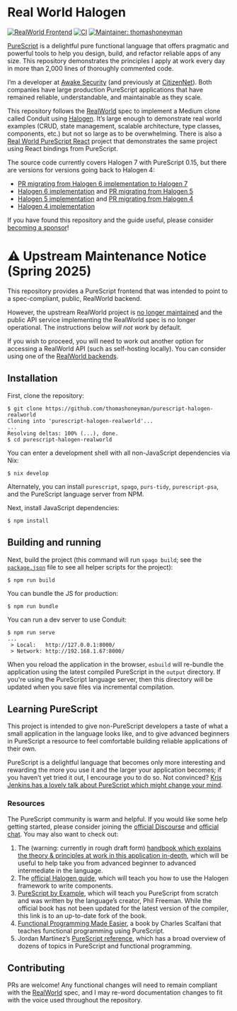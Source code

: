 # Real World Halogen

[![RealWorld Frontend](https://camo.githubusercontent.com/b507ac8f2ec6427bbef518193567c4ec6060c780/68747470733a2f2f696d672e736869656c64732e696f2f62616467652f7265616c776f726c642d66726f6e74656e642d2532333738333537382e737667)](http://realworld.io)
[![CI](https://github.com/thomashoneyman/purescript-halogen-realworld/workflows/CI/badge.svg?branch=main)](https://github.com/thomashoneyman/purescript-halogen-realworld/actions?query=workflow%3ACI+branch%3Amain)
[![Maintainer: thomashoneyman](https://img.shields.io/badge/maintainer-thomashoneyman-teal.svg)](http://github.com/thomashoneyman)

[PureScript](https://github.com/purescript) is a delightful pure functional language that offers pragmatic and powerful tools to help you design, build, and refactor reliable apps of any size. This repository demonstrates the principles I apply at work every day in more than 2,000 lines of thoroughly commented code.

I’m a developer at [Awake Security](https://github.com/awakesecurity) (and previously at [CitizenNet](https://citizennet.com)). Both companies have large production PureScript applications that have remained reliable, understandable, and maintainable as they scale.

This repository follows the [RealWorld](https://github.com/gothinkster/realworld) spec to implement a Medium clone called Conduit using [Halogen](https://github.com/purescript-halogen/purescript-halogen). It’s large enough to demonstrate real world examples (CRUD, state management, scalable architecture, type classes, components, etc.) but not so large as to be overwhelming. There is also a [Real World PureScript React](https://github.com/jonasbuntinx/purescript-react-realworld) project that demonstrates the same project using React bindings from PureScript.

The source code currently covers Halogen 7 with PureScript 0.15, but there are versions for versions going back to Halogen 4:

- [PR migrating from Halogen 6 implementation to Halogen 7](https://github.com/thomashoneyman/purescript-halogen-realworld/pull/112)
- [Halogen 6 implementation](https://github.com/thomashoneyman/purescript-halogen-realworld/tree/v3.0.0) and [PR migrating from Halogen 5](https://github.com/thomashoneyman/purescript-halogen-realworld/pull/82)
- [Halogen 5 implementation](https://github.com/thomashoneyman/purescript-halogen-realworld/tree/v2.0.0) and [PR migrating from Halogen 4](https://github.com/thomashoneyman/purescript-halogen-realworld/pull/26)
- [Halogen 4 implementation](https://github.com/thomashoneyman/purescript-halogen-realworld/tree/v1.0.0)

If you have found this repository and the guide useful, please consider [becoming a sponsor](https://github.com/sponsors/thomashoneyman)!

# ⚠️ Upstream Maintenance Notice (Spring 2025)

This repository provides a PureScript frontend that was intended to point to a spec-compliant, public, RealWorld backend. 

However, the upstream RealWorld project is [no longer maintained](https://github.com/gothinkster/realworld/issues/1611) and the public API service implementing the RealWorld spec is no longer operational. The instructions below _will not work_ by default.

If you wish to proceed, you will need to work out another option for accessing a RealWorld API (such as self-hosting locally). You can consider using one of the [RealWorld backends](https://codebase.show/projects/realworld?category=backend).

## Installation

First, clone the repository:

```console
$ git clone https://github.com/thomashoneyman/purescript-halogen-realworld
Cloning into 'purescript-halogen-realworld'...
...
Resolving deltas: 100% (...), done.
$ cd purescript-halogen-realworld
```

You can enter a development shell with all non-JavaScript dependencies via Nix:

```console
$ nix develop
```

Alternately, you can install `purescript`, `spago`, `purs-tidy`, `purescript-psa`, and the PureScript language server from NPM.

Next, install JavaScript dependencies:

```console
$ npm install
```

## Building and running

Next, build the project (this command will run `spago build`; see the [`package.json`](package.json) file to see
all helper scripts for the project):

```console
$ npm run build
```

You can bundle the JS for production:

```console
$ npm run bundle
```

You can run a dev server to use Conduit:

```console
$ npm run serve
...
 > Local:   http://127.0.0.1:8000/
 > Network: http://192.168.1.67:8000/
```

When you reload the application in the browser, `esbuild` will re-bundle the application using the latest compiled PureScript in the `output` directory. If you're using the PureScript language server, then this directory will be updated when you save files via incremental compilation.

## Learning PureScript

This project is intended to give non-PureScript developers a taste of what a small application in the language looks like, and to give advanced beginners in PureScript a resource to feel comfortable building reliable applications of their own.

PureScript is a delightful language that becomes only more interesting and rewarding the more you use it and the larger your application becomes; if you haven’t yet tried it out, I encourage you to do so. Not convinced? [Kris Jenkins has a lovely talk about PureScript which might change your mind](https://www.youtube.com/watch?time_continue=22&v=5AtyWgQ3vv0).

### Resources

The PureScript community is warm and helpful. If you would like some help getting started, please consider joining the [official Discourse](https://discourse.purescript.org) and [official chat](https://purescript.org/chat). You may also want to check out:

1. The (warning: currently in rough draft form) [handbook which explains the theory & principles at work in this application in-depth](https://thomashoneyman.com/guides/real-world-halogen), which will be useful to help take you from advanced beginner to advanced intermediate in the language.
1. The [official Halogen guide](https://github.com/purescript-halogen/purescript-halogen), which will teach you how to use the Halogen framework to write components.
1. [PureScript by Example](https://github.com/purescript-contrib/purescript-book), which will teach you PureScript from scratch and was written by the language’s creator, Phil Freeman. While the official book has not been updated for the latest version of the compiler, this link is to an up-to-date fork of the book.
1. [Functional Programming Made Easier](https://leanpub.com/fp-made-easier), a book by Charles Scalfani that teaches functional programming using PureScript.
1. Jordan Martinez’s [PureScript reference](https://github.com/JordanMartinez/purescript-jordans-reference), which has a broad overview of dozens of topics in PureScript and functional programming.

## Contributing

PRs are welcome! Any functional changes will need to remain compliant with the [RealWorld](https://github.com/gothinkster/realworld) spec, and I may re-word documentation changes to fit with the voice used throughout the repository.
